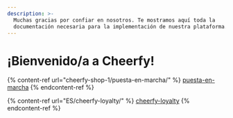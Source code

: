 ```yaml
---
description: >-
  Muchas gracias por confiar en nosotros. Te mostramos aquí toda la
  documentación necesaria para la implementación de nuestra plataforma.
---
```


# ¡Bienvenido/a a Cheerfy!

{% content-ref url="cheerfy-shop-1/puesta-en-marcha/" %}
[puesta-en-marcha](cheerfy-shop-1/puesta-en-marcha/)
{% endcontent-ref %}

{% content-ref url="ES/cheerfy-loyalty/" %}
[cheerfy-loyalty](ES/cheerfy-loyalty/)
{% endcontent-ref %}

